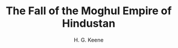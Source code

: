 ---
title: "The Fall of the Moghul Empire of Hindustan"
author: ["H. G. Keene"]
year: 1887
language: ["English"]
genre: ["Literature"]
description: "The Fall of the Moghul Empire of Hindustan by H. Keene (1887) - A significant work from the Colonial India - British Raj, representing an important contribution to Indian literary and cultural heritage. This work offers valuable insights into the British Raj period, featuring independence movements, cultural renaissance, and literary awakening."
collections: ['modern-literature', 'spiritual-texts']
sources:
  - name: "Project Gutenberg"
    url: "https://www.gutenberg.org/ebooks/1470"
    type: "other"
  - name: "Internet Archive"
    url: "https://archive.org/details/dli.csl.4917"
    type: "other"
references:
  - name: "Wikipedia: H. G. Keene"
    url: "https://en.wikipedia.org/wiki/H._G._Keene"
    type: "wikipedia"
  - name: "Wikipedia: Decline of the Mughal Empire"
    url: "https://en.wikipedia.org/wiki/Decline_of_the_Mughal_Empire"
    type: "wikipedia"
  - name: "Open Library: The Fall of the"
    url: "https://openlibrary.org/search?q=The+Fall+of+the+Moghul+Empire+H+G+Keene"
    type: "other"
featured: false
publishDate: 2025-10-30
tags: ['classical', 'literature']
---